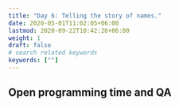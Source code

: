 ```yaml
---
title: "Day 6: Telling the story of names."
date: 2020-05-01T11:02:05+06:00
lastmod: 2020-09-22T10:42:26+06:00
weight: 1
draft: false
# search related keywords
keywords: [""]
---
```


## Open programming time and QA